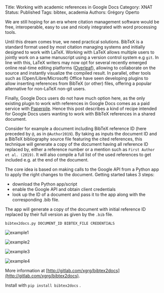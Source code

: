 Title: Working with academic references in Google Docs
Category: XNAT
Status: Published
Tags: bibtex, academia
Authors: Grégory Operto

We are still hoping for an era where citation management software would be free,
interoperable, easy to use and nicely integrated with word processing tools.

<!-- PELICAN_END_SUMMARY -->


Until this dream comes true, we need practical solutions.
BibTeX is a standard format used by most citation managing systems and initially
 designed to work with LaTeX. Working with LaTeX allows multiple users to jointly
  work on a same manuscript using a version control system e.g `git`. In line with
   this, LaTeX writers may now opt for several recently emerged online real-time
    editing platforms ([Overleaf](http://overleaf.com)), allowing to collaborate on the source and
     instantly visualize the compiled result. In parallel, other tools such as
      (Open/Libre/Microsoft) Office have seen developing plugins to allow
      inserting references from BibTeX (or other) files, offering a popular
      alternative for non-LaTeX non-git users.

Finally, Google Docs users do not have much option here, as the only existing
plugin to work with references in Google Docs comes as a paid service with
[Paperpile](http://paperpile.com). Hence this post describes a kind of recipe intended for Google Docs
users wanting to work with BibTeX references in a shared document.

Consider for example a document including BibTeX reference ID (here preceded by
`@`, as in `@Author2019`). By taking as inputs the document ID and a BibTeX
bibliography source file featuring the cited references, this technique will
generate a copy of the document having all reference ID replaced by, either a
reference number or a mention such as `First Author et al. (2019)`.
It will also compile a full list of the used references to get included e.g. at
the end of the document.

The core idea is based on making calls to the Google API from a Python app to
apply the right changes to the document. Getting started takes 3 steps:

- download the Python app/script
- enable the Google API and obtain client credentials
- look up the ID of a document and pass it to the app along with the corresponding .bib file.

The app will generate a copy of the document with initial reference ID replaced
by their full version as given by the `.bib` file.

`bibtex2docs.py DOCUMENT_ID BIBTEX_FILE CREDENTIALS`

![example1](https://gitlab.com/xgrg/bibtex2docs/raw/master/doc/example1.png)

![example2](https://gitlab.com/xgrg/bibtex2docs/raw/master/doc/example2.png)

![example3](https://gitlab.com/xgrg/bibtex2docs/raw/master/doc/example3.png)

![example4](https://gitlab.com/xgrg/bibtex2docs/raw/master/doc/example4.png)

More information at [http://gitlab.com/xgrg/bibtex2docs](http://gitlab.com/xgrg/bibtex2docs).

Install with `pip install bibtex2docs` .
